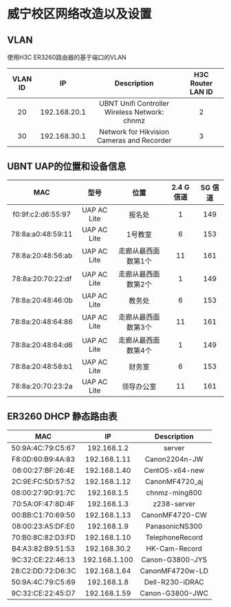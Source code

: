 # 威宁校区网络改造以及设置

## VLAN
使用H3C ER3260路由器的基于端口的VLAN

| VLAN ID | IP | Description | H3C Router LAN ID |
| :---: | :---: | :---: | :---: |
| 20 | 192.168.20.1 | UBNT Unifi Controller Wireless Network: chnmz | 2 |
| 30 | 192.168.30.1 | Network for Hikvision Cameras and Recorder | 3 |

## UBNT UAP的位置和设备信息

| MAC | 型号 | 位置 | 2.4 G信道 |  5G 信道 |
| :---: | :---: | :---: | :---: | :---: |
| f0:9f:c2:d6:55:97 | UAP AC Lite | 报名处 | 1 | 149 |
| 78:8a:a0:48:59:11 | UAP AC Lite | 1号教室 | 6 | 153 |
| 78:8a:20:48:56:ab | UAP AC Lite | 走廊从最西面数第1个 | 11 | 161 |
| 78:8a:20:70:22:df | UAP AC Lite | 走廊从最西面数第2个 | 1 | 149 |
| 78:8a:20:48:46:0b | UAP AC Lite | 教务处 | 6 | 153 |
| 78:8a:20:48:64:86 | UAP AC Lite | 走廊从最西面数第3个 | 11 | 161 |
| 78:8a:20:48:64:d6 | UAP AC Lite | 走廊从最西面数第4个 | 1 | 149 |
| 78:8a:20:48:58:b1 | UAP AC Lite | 财务室 | 6 | 153 |
| 78:8a:20:70:23:2a | UAP AC Lite | 领导办公室 | 11 | 161 |

## ER3260 DHCP 静态路由表

| MAC | IP | Description |
| :--: | :--: | :--: |
| 50:9A:4C:79:C5:67 | 192.168.1.2 | server |
| F8:0D:60:B9:4A:83 | 192.168.1.11 | Canon2204n-JW |
| 08:00:27:BF:26:4E | 192.168.1.40 | CentOS-x64-new |
| 2C:9E:FC:5D:57:52 | 192.168.1.12 | CanonMF4720_aj |
| 08:00:27:9D:91:7C | 192.168.1.5 | chnmz-ming800 |
| 70:5A:0F:47:8D:4F | 192.168.1.3 | z238-server |
| 00:BB:C1:70:69:50 | 192.168.1.13 | CanonMF4720-CW |
| 08:00:23:A5:DF:E0 | 192.168.1.9 | PanasonicNS300 |
| 70:B0:8C:82:D3:FD | 192.168.1.10 | TelephoneRecord |
| B4:A3:82:B9:51:53 | 192.168.30.2 | HK-Cam-Record |
| 9C:32:CE:22:46:13 | 192.168.1.100 | Canon-G3800-JYS |
| 28:C2:DD:72:D6:3C | 192.168.1.64 | CanonMF4720w-LD |
| 50:9A:4C:79:C5:69 | 192.168.1.8 | Dell-R230-iDRAC |
| 9C:32:CE:22:45:D7 | 192.168.1.59 | Canon-G3800-JWC |
